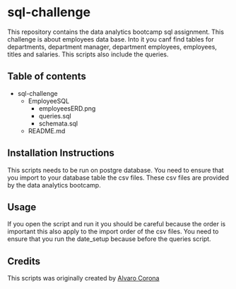 # sql-challenge
This repository contains the  data analytics bootcamp sql assignment. This challenge is about employees data base. 
Into it you canf find tables for departments, department manager, department employees, employees, titles and salaries.
This scripts also include the queries.
## Table of contents
* sql-challenge
  * EmployeeSQL
    * employeesERD.png
    * queries.sql
    * schemata.sql
  * README.md
## Installation Instructions
This scripts needs to be run on postgre database. You need to ensure that you import to your database table the csv files.
These csv files are provided by the data analytics bootcamp.
## Usage
If you open the script and run it you should be careful because the order is important this also apply to the import order of the csv files. 
You need to ensure that you run the date_setup because before the queries script.
## Credits
This scripts was originally created by [Alvaro Corona](https://github.com/AlTesla)
